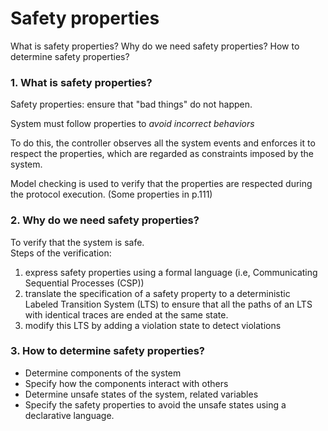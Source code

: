 # Safety properties
What is safety properties?
Why do we need safety properties?
How to determine safety properties?

### 1. What is safety properties?
Safety properties: ensure that "bad things" do not happen.  

System must follow properties to *avoid incorrect behaviors*

To do this, the controller observes all the system events and enforces it to respect the properties, which are regarded as constraints imposed by the system.

Model checking is used to verify that the properties are respected during the protocol execution. (Some properties in p.111)

### 2. Why do we need safety properties?
To verify that the system is safe.  
Steps of the verification:
1. express safety properties using a formal language (i.e, Communicating Sequential Processes (CSP))
2. translate the specification of a safety property to a deterministic Labeled Transition System (LTS) to ensure that all the paths of an LTS with identical traces are ended at the same state.
3. modify this LTS by adding a violation state to detect violations

### 3. How to determine safety properties?
- Determine components of the system
- Specify how the components interact with others
- Determine unsafe states of the system, related variables
- Specify the safety properties to avoid the unsafe states using a declarative language.
